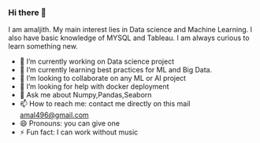 ### Hi there 👋
I am amaljith. My main interest lies in Data science and Machine Learning. I also have basic knowledge of MYSQL and Tableau. I am always curious to learn something new.





- 🔭 I’m currently working on Data science project
- 🌱 I’m currently learning best practices for ML and Big Data.
- 👯 I’m looking to collaborate on any ML or AI project
- 🤔 I’m looking for help with docker deployment
- 💬 Ask me about Numpy,Pandas,Seaborn
- 📫 How to reach me: contact me directly on this mail amal496@gmail.com
- 😄 Pronouns: you can give one
- ⚡ Fun fact: I can work without music


